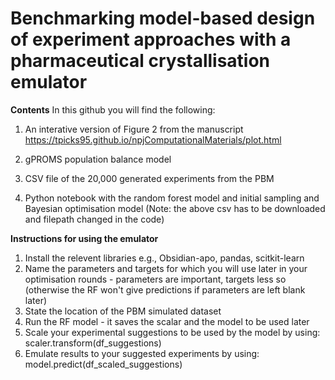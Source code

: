 # Benchmarking model-based design of experiment approaches with a pharmaceutical crystallisation emulator

**Contents**
In this github you will find the following:

1. An interative version of Figure 2 from the manuscript https://tpicks95.github.io/npjComputationalMaterials/plot.html

2. gPROMS population balance model

3. CSV file of the 20,000 generated experiments from the PBM

4. Python notebook with the random forest model and initial sampling and Bayesian optimisation model (Note: the above csv has to be downloaded and filepath changed in the code)


**Instructions for using the emulator**
1. Install the relevent libraries e.g., Obsidian-apo, pandas, scitkit-learn
2. Name the parameters and targets for which you will use later in your optimisation rounds - parameters are important, targets less so (otherwise the RF won't give predictions if parameters are left blank later)
3. State the location of the PBM simulated dataset
4. Run the RF model - it saves the scalar and the model to be used later
5. Scale your experimental suggestions to be used by the model by using: scaler.transform(df_suggestions)
6. Emulate results to your suggested experiments by using: model.predict(df_scaled_suggestions)
